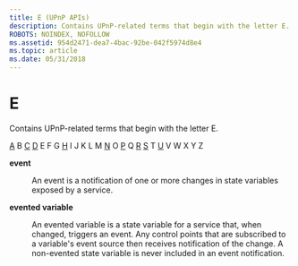 ```yaml
---
title: E (UPnP APIs)
description: Contains UPnP-related terms that begin with the letter E.
ROBOTS: NOINDEX, NOFOLLOW
ms.assetid: 954d2471-dea7-4bac-92be-042f5974d8e4
ms.topic: article
ms.date: 05/31/2018
---
```


# E

Contains UPnP-related terms that begin with the letter E.

[A](a-gly.md) B [C](c-gly.md) [D](d-gly.md) E F G [H](h-gly.md) I J K L M [N](n-gly.md) O [P](p-gly.md) Q [R](r-gly.md) [S](s-gly.md) T [U](u-gly.md) V W X Y Z

<dl> <dt>

<span id="upnp.e_1_gly"></span><span id="UPNP.E_1_GLY"></span>**event**
</dt> <dd>

An event is a notification of one or more changes in state variables exposed by a service.

</dd> <dt>

<span id="upnp.e_2_gly"></span><span id="UPNP.E_2_GLY"></span>**evented variable**
</dt> <dd>

An evented variable is a state variable for a service that, when changed, triggers an event. Any control points that are subscribed to a variable's event source then receives notification of the change. A non-evented state variable is never included in an event notification.

</dd> </dl>

 

 




